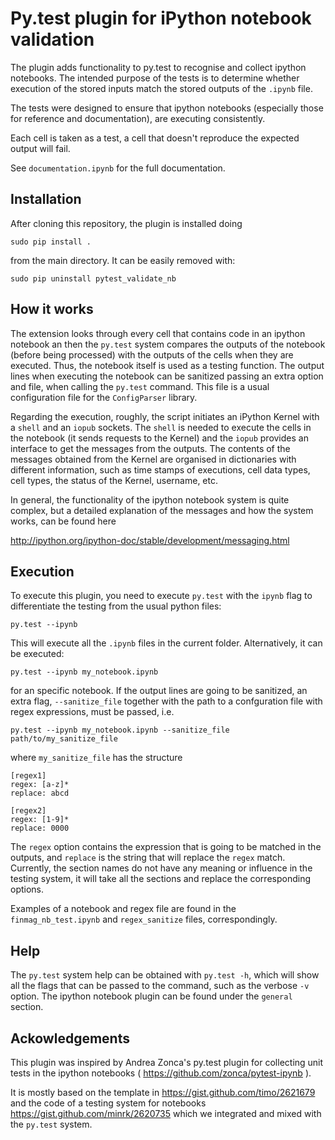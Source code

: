 # Py.test plugin for iPython notebook validation

The plugin adds functionality to py.test to recognise and collect ipython
notebooks. The intended purpose of the tests is to determine whether execution
of the stored inputs match the stored outputs of the `.ipynb` file.

The tests were designed to ensure that ipython notebooks (especially those for
reference and documentation), are executing consistently.

Each cell is taken as a test, a cell that doesn't reproduce the expected
output will fail.

See `documentation.ipynb` for the full documentation.

## Installation
After cloning this repository, the plugin is installed doing

    sudo pip install .

from the main directory. It can be easily removed with:

    sudo pip uninstall pytest_validate_nb


## How it works
The extension looks through every cell that contains code in an ipython notebook
an then the `py.test` system compares the outputs of the notebook
(before being processed) with the 
outputs of the cells when they are executed. Thus, the notebook itself is
used as a testing function.
The output lines when executing the notebook can be sanitized passing an
extra option and file, when calling the `py.test` command. This file
is a usual configuration file for the `ConfigParser` library.

Regarding the execution, roughly, the script initiates an
iPython Kernel with a `shell` and
an `iopub` sockets. The `shell` is needed to execute the cells in
the notebook (it sends requests to the Kernel) and the `iopub` provides 
an interface to get the messages from the outputs. The contents
of the messages obtained from the Kernel are organised in dictionaries
with different information, such as time stamps of executions,
cell data types, cell types, the status of the Kernel, username, etc.

In general, the functionality of the ipython notebook system is 
quite complex, but a detailed explanation of the messages
and how the system works, can be found here 

http://ipython.org/ipython-doc/stable/development/messaging.html

## Execution
To execute this plugin, you need to execute `py.test` with the `ipynb` flag
to differentiate the testing from the usual python files:

    py.test --ipynb

This will execute all the `.ipynb` files in the current folder. Alternatively,
it can be executed:

    py.test --ipynb my_notebook.ipynb

for an specific notebook. 
If the output lines are going to be sanitized, an extra flag, `--sanitize_file`
together with the path to a confguration file with regex expressions, must be passed,
i.e.

    py.test --ipynb my_notebook.ipynb --sanitize_file path/to/my_sanitize_file

where `my_sanitize_file` has the structure

```
[regex1]
regex: [a-z]* 
replace: abcd

[regex2]
regex: [1-9]*
replace: 0000
```

The `regex` option contains the expression that is going to be matched in the outputs, and
`replace` is the string that will replace the `regex` match. Currently, the section
names do not have any meaning or influence in the testing system, it will take
all the sections and replace the corresponding options.

Examples of a notebook and regex file are found in the `finmag_nb_test.ipynb`
and `regex_sanitize` files, correspondingly.

## Help
The `py.test` system help can be obtained with `py.test -h`, which will
show all the flags that can be passed to the command, such as the
verbose `-v` option. The ipython notebook plugin can be found under the
`general` section.


## Ackowledgements
This plugin was inspired by Andrea Zonca's py.test plugin for collecting unit
tests in the ipython notebooks ( https://github.com/zonca/pytest-ipynb ).


It is mostly based on the template in https://gist.github.com/timo/2621679 
and the code of a testing system for notebooks https://gist.github.com/minrk/2620735
which we integrated and mixed with the `py.test` system.